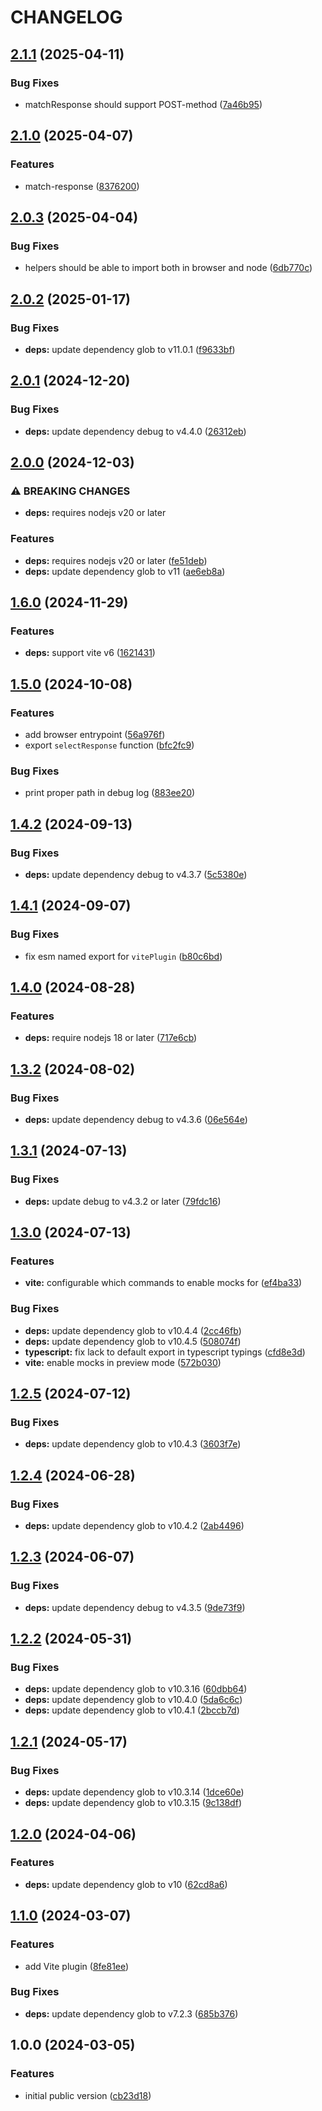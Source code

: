 # CHANGELOG

## [2.1.1](https://github.com/Forsakringskassan/apimock-express/compare/v2.1.0...v2.1.1) (2025-04-11)

### Bug Fixes

* matchResponse should support POST-method ([7a46b95](https://github.com/Forsakringskassan/apimock-express/commit/7a46b959e913328a81cd1303ab70f81892a5ea6e))

## [2.1.0](https://github.com/Forsakringskassan/apimock-express/compare/v2.0.3...v2.1.0) (2025-04-07)

### Features

* match-response ([8376200](https://github.com/Forsakringskassan/apimock-express/commit/8376200539d322bc8c7d7e7d96879e3c1463263b))

## [2.0.3](https://github.com/Forsakringskassan/apimock-express/compare/v2.0.2...v2.0.3) (2025-04-04)

### Bug Fixes

* helpers should be able to import both in browser and node ([6db770c](https://github.com/Forsakringskassan/apimock-express/commit/6db770c43af1a0431a188c905c6b545cd18ed7e1))

## [2.0.2](https://github.com/Forsakringskassan/apimock-express/compare/v2.0.1...v2.0.2) (2025-01-17)

### Bug Fixes

* **deps:** update dependency glob to v11.0.1 ([f9633bf](https://github.com/Forsakringskassan/apimock-express/commit/f9633bfb6e7f7c7801d2318270c4d66c87ec32e0))

## [2.0.1](https://github.com/Forsakringskassan/apimock-express/compare/v2.0.0...v2.0.1) (2024-12-20)

### Bug Fixes

* **deps:** update dependency debug to v4.4.0 ([26312eb](https://github.com/Forsakringskassan/apimock-express/commit/26312ebc2aca8f8446d691d24cd0527450f75b45))

## [2.0.0](https://github.com/Forsakringskassan/apimock-express/compare/v1.6.0...v2.0.0) (2024-12-03)


### ⚠ BREAKING CHANGES

* **deps:** requires nodejs v20 or later

### Features

* **deps:** requires nodejs v20 or later ([fe51deb](https://github.com/Forsakringskassan/apimock-express/commit/fe51deb90f00ee1129b1998d0f34ada62b3ac020))
* **deps:** update dependency glob to v11 ([ae6eb8a](https://github.com/Forsakringskassan/apimock-express/commit/ae6eb8ac501bb417a581d82bd3fd4cce916d5d21))

## [1.6.0](https://github.com/Forsakringskassan/apimock-express/compare/v1.5.0...v1.6.0) (2024-11-29)


### Features

* **deps:** support vite v6 ([1621431](https://github.com/Forsakringskassan/apimock-express/commit/1621431d33b0f6df14c6f430962c048d45e1a55d))

## [1.5.0](https://github.com/Forsakringskassan/apimock-express/compare/v1.4.2...v1.5.0) (2024-10-08)


### Features

* add browser entrypoint ([56a976f](https://github.com/Forsakringskassan/apimock-express/commit/56a976f48194a51c2b4a732c9d439b21fd043e1f))
* export `selectResponse` function ([bfc2fc9](https://github.com/Forsakringskassan/apimock-express/commit/bfc2fc9adc16a45782ed51378a511c8e78866886))


### Bug Fixes

* print proper path in debug log ([883ee20](https://github.com/Forsakringskassan/apimock-express/commit/883ee2035fdadb062f6812be6e9e393ea36abd55))

## [1.4.2](https://github.com/Forsakringskassan/apimock-express/compare/v1.4.1...v1.4.2) (2024-09-13)


### Bug Fixes

* **deps:** update dependency debug to v4.3.7 ([5c5380e](https://github.com/Forsakringskassan/apimock-express/commit/5c5380ead53e3a130406ac1741d36d51a4f48e5d))

## [1.4.1](https://github.com/Forsakringskassan/apimock-express/compare/v1.4.0...v1.4.1) (2024-09-07)


### Bug Fixes

* fix esm named export for `vitePlugin` ([b80c6bd](https://github.com/Forsakringskassan/apimock-express/commit/b80c6bd28c6135cfb7c8ee821302c71fdc33b9f7))

## [1.4.0](https://github.com/Forsakringskassan/apimock-express/compare/v1.3.2...v1.4.0) (2024-08-28)


### Features

* **deps:** require nodejs 18 or later ([717e6cb](https://github.com/Forsakringskassan/apimock-express/commit/717e6cb77cdaf87440282a2154341e2fe95f8556))

## [1.3.2](https://github.com/Forsakringskassan/apimock-express/compare/v1.3.1...v1.3.2) (2024-08-02)


### Bug Fixes

* **deps:** update dependency debug to v4.3.6 ([06e564e](https://github.com/Forsakringskassan/apimock-express/commit/06e564e569e61111618eb9b1428cb48838561f20))

## [1.3.1](https://github.com/Forsakringskassan/apimock-express/compare/v1.3.0...v1.3.1) (2024-07-13)


### Bug Fixes

* **deps:** update debug to v4.3.2 or later ([79fdc16](https://github.com/Forsakringskassan/apimock-express/commit/79fdc16747a2589ce879c7c5135e773fe1849f56))

## [1.3.0](https://github.com/Forsakringskassan/apimock-express/compare/v1.2.5...v1.3.0) (2024-07-13)


### Features

* **vite:** configurable which commands to enable mocks for ([ef4ba33](https://github.com/Forsakringskassan/apimock-express/commit/ef4ba33e239f333fa35a58ecf72cf725987eb3d3))


### Bug Fixes

* **deps:** update dependency glob to v10.4.4 ([2cc46fb](https://github.com/Forsakringskassan/apimock-express/commit/2cc46fbc329e2cf63be7ca7219a110edd11e0f87))
* **deps:** update dependency glob to v10.4.5 ([508074f](https://github.com/Forsakringskassan/apimock-express/commit/508074f4bdd4d76a4d22ff06f49af090cde9b5c1))
* **typescript:** fix lack to default export in typescript typings ([cfd8e3d](https://github.com/Forsakringskassan/apimock-express/commit/cfd8e3d3130f31760c912b080d01a81e64878647))
* **vite:** enable mocks in preview mode ([572b030](https://github.com/Forsakringskassan/apimock-express/commit/572b030d7b68350fcd2901a2f2bd5bcaeb6af548))

## [1.2.5](https://github.com/Forsakringskassan/apimock-express/compare/v1.2.4...v1.2.5) (2024-07-12)


### Bug Fixes

* **deps:** update dependency glob to v10.4.3 ([3603f7e](https://github.com/Forsakringskassan/apimock-express/commit/3603f7ea813bfb76c56842643ae05693bb360e7b))

## [1.2.4](https://github.com/Forsakringskassan/apimock-express/compare/v1.2.3...v1.2.4) (2024-06-28)


### Bug Fixes

* **deps:** update dependency glob to v10.4.2 ([2ab4496](https://github.com/Forsakringskassan/apimock-express/commit/2ab4496e73282bcd9ade298f1f66ada4a5555e70))

## [1.2.3](https://github.com/Forsakringskassan/apimock-express/compare/v1.2.2...v1.2.3) (2024-06-07)


### Bug Fixes

* **deps:** update dependency debug to v4.3.5 ([9de73f9](https://github.com/Forsakringskassan/apimock-express/commit/9de73f9c769cbb826bd9773269e9a9048649fb3f))

## [1.2.2](https://github.com/Forsakringskassan/apimock-express/compare/v1.2.1...v1.2.2) (2024-05-31)


### Bug Fixes

* **deps:** update dependency glob to v10.3.16 ([60dbb64](https://github.com/Forsakringskassan/apimock-express/commit/60dbb64e171f42428d2ca1965b41e589c4f89430))
* **deps:** update dependency glob to v10.4.0 ([5da6c6c](https://github.com/Forsakringskassan/apimock-express/commit/5da6c6c74a34c797a8eee0244d5926e5b96cb815))
* **deps:** update dependency glob to v10.4.1 ([2bccb7d](https://github.com/Forsakringskassan/apimock-express/commit/2bccb7de40b5bc6c8b8bd96c718954bc07cbf698))

## [1.2.1](https://github.com/Forsakringskassan/apimock-express/compare/v1.2.0...v1.2.1) (2024-05-17)


### Bug Fixes

* **deps:** update dependency glob to v10.3.14 ([1dce60e](https://github.com/Forsakringskassan/apimock-express/commit/1dce60e806a37482c7fd3bf718d48277bb3827a2))
* **deps:** update dependency glob to v10.3.15 ([9c138df](https://github.com/Forsakringskassan/apimock-express/commit/9c138df6c43bdff204a0c056bfa9a207f9eaa16f))

## [1.2.0](https://github.com/Forsakringskassan/apimock-express/compare/v1.1.0...v1.2.0) (2024-04-06)


### Features

* **deps:** update dependency glob to v10 ([62cd8a6](https://github.com/Forsakringskassan/apimock-express/commit/62cd8a6b862901f0180c522ec0a312be5bf6759c))

## [1.1.0](https://github.com/Forsakringskassan/apimock-express/compare/v1.0.0...v1.1.0) (2024-03-07)


### Features

* add Vite plugin ([8fe81ee](https://github.com/Forsakringskassan/apimock-express/commit/8fe81ee95e2ed52de541c14b36fe5f7f77ba9b8e))


### Bug Fixes

* **deps:** update dependency glob to v7.2.3 ([685b376](https://github.com/Forsakringskassan/apimock-express/commit/685b376e6cefcb52aaf9966c6c37ec7528f06f43))

## 1.0.0 (2024-03-05)


### Features

* initial public version ([cb23d18](https://github.com/Forsakringskassan/apimock-express/commit/cb23d18692acef70dcd05b8e112bb111f08d51e5))
